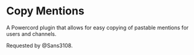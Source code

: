# Copy Mentions

A Powercord plugin that allows for easy copying of pastable mentions for users and channels.

Requested by @Sans3108.
